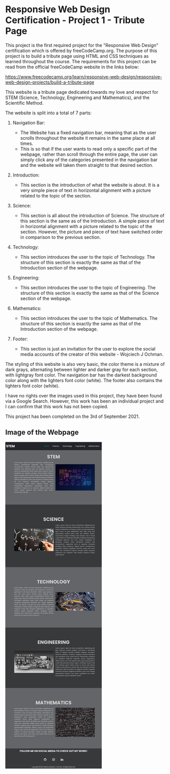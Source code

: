 # Responsive Web Design Certification - Project 1 - Tribute Page

This project is the first required project for the "Responsive Web Design" certification which is offered by freeCodeCamp.org.
The purpose of this project is to build a tribute page using HTML and CSS techniques as learned throughout the course. 
The requirements for this project can be read from the official freeCodeCamp website in the links below:

https://www.freecodecamp.org/learn/responsive-web-design/responsive-web-design-projects/build-a-tribute-page

This website is a tribute page dedicated towards my love and respect for STEM (Science, Technology, Engineering and Mathematics), and the Scientific Method.  

The website is split into a total of 7 parts:
1. Navigation Bar:
   - The Website has a fixed navigation bar, meaning that as the user scrolls throughout the website it remains in the same place at all times.
   - This is so that if the user wants to read only a specific part of the webpage, rather than scroll through the entire page, the user can simply click any of the categories presented in the navigation bar and the website will taken them straight to that desired section.

2. Introduction:
   - This section is the introduction of what the website is about. It is a very simple piece of text in horizontal alignment with a picture related to the topic of the section. 

3. Science:
   - This section is all about the introduction of Science. The structure of this section is the same as of the Introduction. A simple piece of text in horizontal alignment with a picture related to the topic of the section. However, the picture and piece of text have switched order in comparison to the previous section.
   
4. Technology:
   - This section introduces the user to the topic of Technology. The structure of this section is exactly the same as that of the Introduction section of the webpage.

5. Engineering:
   - This section introduces the user to the topic of Engineering. The structure of this section is exactly the same as that of the Science section of the webpage. 

6. Mathematics:
   - This section introduces the user to the topic of Mathematics. The structure of this section is exactly the same as that of the Introduction section of the webpage.

7. Footer:
   - This section is just an invitation for the user to explore the social media accounts of the creator of this website - Wojciech J Ochman.

The styling of this website is also very basic, the color theme is a mixture of dark grays, alternating between lighter and darker gray for each section, with lightgray font color. The navigation bar has the darkest background color along with the lighters font color (white). The footer also contains the lighters font color (white).

I have no rights over the images used in this project, they have been found via a Google Search.
However, this work has been an individual project and I can confirm that this work has not been copied.

This project has been completed on the 3rd of September 2021. 

## Image of the Webpage

![TributePagePicture](/TributePageShot.png)
